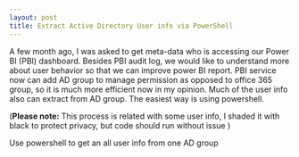 ```yaml
---
layout: post
title: Extract Active Directory User info via PowerShell 
---
```


A few month ago, I was asked to get meta-data who is accessing our Power BI (PBI) dashboard.  Besides PBI audit log, we would like to understand more about user behavior so that we can improve power BI report. PBI service now can add AD group to manage permission as opposed to office 365 group, so it is much more efficient now in my opinion. Much of the user info also can extract from AD group. The easiest way is using powershell.   

(**Please note:** This process is related with some user info, I shaded it with black to protect privacy, but code should run without issue )  

Use powershell to get an all user info from one  AD group  

